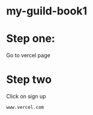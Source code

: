 # my-guild-book1
 # Step one:
  Go to vercel page
# Step two
Click on sign up
~~~
www.vercel.com
~~~
